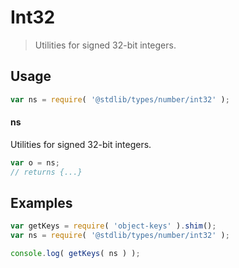 # Int32

> Utilities for signed 32-bit integers.

<section class="usage">

## Usage

```javascript
var ns = require( '@stdlib/types/number/int32' );
```

#### ns

Utilities for signed 32-bit integers.

```javascript
var o = ns;
// returns {...}
```

</section>

<!-- /.usage -->

<section class="examples">

## Examples

<!-- TODO: better examples -->

```javascript
var getKeys = require( 'object-keys' ).shim();
var ns = require( '@stdlib/types/number/int32' );

console.log( getKeys( ns ) );
```

</section>

<!-- /.examples -->

<section class="links">

</section>

<!-- /.links -->
